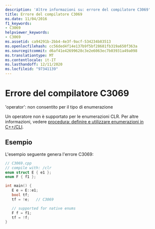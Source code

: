 ```yaml
---
description: 'Altre informazioni su: errore del compilatore C3069'
title: Errore del compilatore C3069
ms.date: 11/04/2016
f1_keywords:
- C3069
helpviewer_keywords:
- C3069
ms.assetid: ca94291b-2bb4-4e3f-9acf-534234b83513
ms.openlocfilehash: cc56ded4f14e137b9f5bf28681fb319a650f363a
ms.sourcegitcommit: d6af41e42699628c3e2e6063ec7b03931a49a098
ms.translationtype: MT
ms.contentlocale: it-IT
ms.lasthandoff: 12/11/2020
ms.locfileid: "97341139"
---
```

# <a name="compiler-error-c3069"></a>Errore del compilatore C3069

'operator': non consentito per il tipo di enumerazione

Un operatore non è supportato per le enumerazioni CLR.  Per altre informazioni, vedere [procedura: definire e utilizzare enumerazioni in C++/CLI](../../dotnet/how-to-define-and-consume-enums-in-cpp-cli.md).

## <a name="example"></a>Esempio

L'esempio seguente genera l'errore C3069:

```cpp
// C3069.cpp
// compile with: /clr
enum struct E { e1 };
enum F { f1 };

int main() {
   E e = E::e1;
   bool tf;
   tf = !e;   // C3069

   // supported for native enums
   F f = f1;
   tf = !f;
}
```
